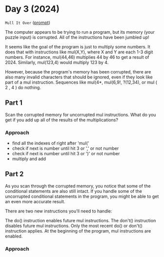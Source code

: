 # Day 3 (2024)

`Mull It Over` ([prompt](https://adventofcode.com/2024/day/3))

The computer appears to be trying to run a program, but its memory (your puzzle input) is corrupted. All of the instructions have been jumbled up!

It seems like the goal of the program is just to multiply some numbers. It does that with instructions like mul(X,Y), where X and Y are each 1-3 digit numbers. For instance, mul(44,46) multiplies 44 by 46 to get a result of 2024. Similarly, mul(123,4) would multiply 123 by 4.

However, because the program's memory has been corrupted, there are also many invalid characters that should be ignored, even if they look like part of a mul instruction. Sequences like mul(4*, mul(6,9!, ?(12,34), or mul ( 2 , 4 ) do nothing.

## Part 1
Scan the corrupted memory for uncorrupted mul instructions. What do you get if you add up all of the results of the multiplications?

### Approach
- find all the indexes of right after 'mul('
- check if next is number until hit 3 or ',' or not number
- check if next is number until hit 3 or ')' or not number
- multiply and add

## Part 2

As you scan through the corrupted memory, you notice that some of the conditional statements are also still intact. If you handle some of the uncorrupted conditional statements in the program, you might be able to get an even more accurate result.

There are two new instructions you'll need to handle:

The do() instruction enables future mul instructions.
The don't() instruction disables future mul instructions.
Only the most recent do() or don't() instruction applies. At the beginning of the program, mul instructions are enabled.

### Approach

